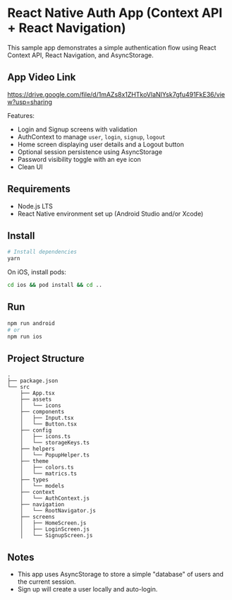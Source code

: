 # React Native Auth App (Context API + React Navigation)

This sample app demonstrates a simple authentication flow using React Context API, React Navigation, and AsyncStorage.

## App Video Link
https://drive.google.com/file/d/1mAZs8x1ZHTkoVlaNIYsk7gfu491FkE36/view?usp=sharing

Features:
- Login and Signup screens with validation
- AuthContext to manage `user`, `login`, `signup`, `logout`
- Home screen displaying user details and a Logout button
- Optional session persistence using AsyncStorage
- Password visibility toggle with an eye icon
- Clean UI

## Requirements

- Node.js LTS
- React Native environment set up (Android Studio and/or Xcode)

## Install

```bash
# Install dependencies
yarn
```

On iOS, install pods:
```bash
cd ios && pod install && cd ..
```

## Run

```bash
npm run android
# or
npm run ios
```

## Project Structure

```
.
├── package.json
└── src
    ├── App.tsx
    ├── assets
    │   └── icons
    ├── components
    │   ├── Input.tsx
    │   └── Button.tsx
    ├── config
    │   ├── icons.ts
    │   └── storageKeys.ts
    ├── helpers
    │   └── PopupHelper.ts
    ├── theme
    │   ├── colors.ts
    │   └── matrics.ts
    ├── types
    │   └── models
    ├── context
    │   └── AuthContext.js
    ├── navigation
    │   └── RootNavigator.js
    ├── screens
    │   ├── HomeScreen.js
    │   ├── LoginScreen.js
    │   └── SignupScreen.js
```

## Notes

- This app uses AsyncStorage to store a simple "database" of users and the current session.
- Sign up will create a user locally and auto-login.